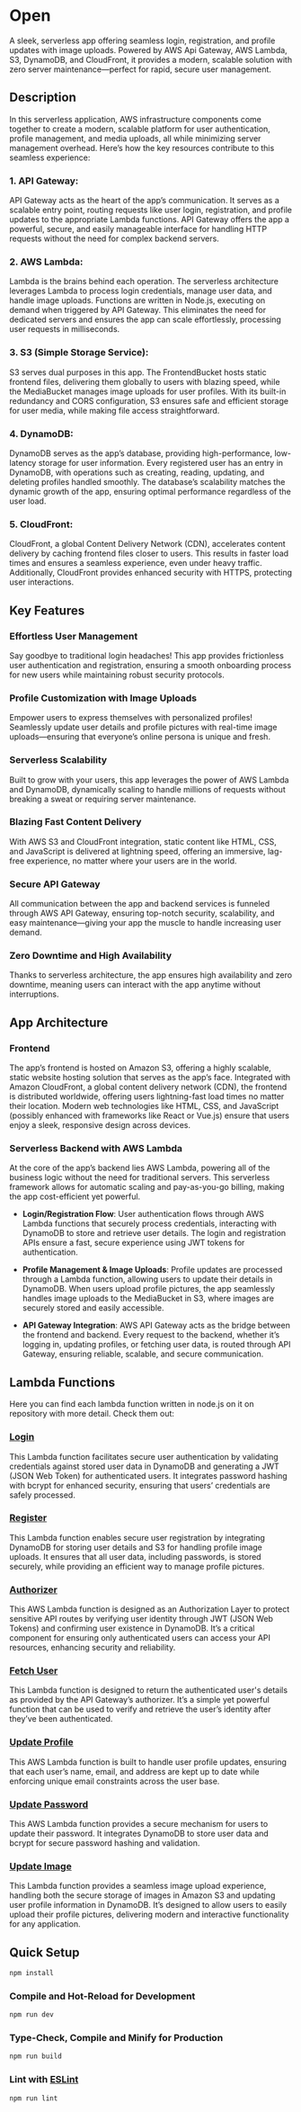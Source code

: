 # Open

A sleek, serverless app offering seamless login, registration, and profile updates with image uploads. Powered by AWS
Api Gateway, AWS Lambda, S3, DynamoDB, and CloudFront, it provides a modern, scalable solution with zero server
maintenance—perfect for rapid, secure
user management.

## Description

In this serverless application, AWS infrastructure components come together to create a modern, scalable platform for
user authentication, profile management, and media uploads, all while minimizing server management overhead. Here’s how
the key resources contribute to this seamless experience:

### 1. API Gateway:

API Gateway acts as the heart of the app’s communication. It serves as a scalable entry point, routing requests like
user login, registration, and profile updates to the appropriate Lambda functions. API Gateway offers the app a
powerful, secure, and easily manageable interface for handling HTTP requests without the need for complex backend
servers.

### 2. AWS Lambda:

Lambda is the brains behind each operation. The serverless architecture leverages Lambda to process login credentials,
manage user data, and handle image uploads. Functions are written in Node.js, executing on demand when triggered by API
Gateway. This eliminates the need for dedicated servers and ensures the app can scale effortlessly, processing user
requests in milliseconds.

### 3. S3 (Simple Storage Service):

S3 serves dual purposes in this app. The FrontendBucket hosts static frontend files, delivering them globally to users
with blazing speed, while the MediaBucket manages image uploads for user profiles. With its built-in redundancy and CORS
configuration, S3 ensures safe and efficient storage for user media, while making file access straightforward.

### 4. DynamoDB:

DynamoDB serves as the app’s database, providing high-performance, low-latency storage for user information. Every
registered user has an entry in DynamoDB, with operations such as creating, reading, updating, and deleting profiles
handled smoothly. The database’s scalability matches the dynamic growth of the app, ensuring optimal performance
regardless of the user load.

### 5. CloudFront:

CloudFront, a global Content Delivery Network (CDN), accelerates content delivery by caching frontend files closer to
users. This results in faster load times and ensures a seamless experience, even under heavy traffic. Additionally,
CloudFront provides enhanced security with HTTPS, protecting user interactions.

## Key Features

### Effortless User Management

Say goodbye to traditional login headaches! This app provides frictionless user authentication and registration,
ensuring a smooth onboarding process for new users while maintaining robust security protocols.

### Profile Customization with Image Uploads

Empower users to express themselves with personalized profiles! Seamlessly update user details and profile pictures
with real-time image uploads—ensuring that everyone’s online persona is unique and fresh.

### Serverless Scalability

Built to grow with your users, this app leverages the power of AWS Lambda and DynamoDB, dynamically scaling to handle
millions of requests without breaking a sweat or requiring server maintenance.

### Blazing Fast Content Delivery

With AWS S3 and CloudFront integration, static content like HTML, CSS, and JavaScript is delivered at lightning speed,
offering an immersive, lag-free experience, no matter where your users are in the world.

### Secure API Gateway

All communication between the app and backend services is funneled through AWS API Gateway, ensuring top-notch
security, scalability, and easy maintenance—giving your app the muscle to handle increasing user demand.

### Zero Downtime and High Availability

Thanks to serverless architecture, the app ensures high availability and zero downtime, meaning users can interact
with the app anytime without interruptions.

## App Architecture

### Frontend

The app’s frontend is hosted on Amazon S3, offering a highly scalable, static website hosting solution that serves as
the app’s face. Integrated with Amazon CloudFront, a global content delivery network (CDN), the frontend is distributed
worldwide, offering users lightning-fast load times no matter their location. Modern web technologies like HTML, CSS,
and JavaScript (possibly enhanced with frameworks like React or Vue.js) ensure that users enjoy a sleek, responsive
design across devices.

### Serverless Backend with AWS Lambda

At the core of the app’s backend lies AWS Lambda, powering all of the business logic without the need for traditional
servers. This serverless framework allows for automatic scaling and pay-as-you-go billing, making the app cost-efficient
yet powerful.

- **Login/Registration Flow**:
  User authentication flows through AWS Lambda functions that securely process credentials, interacting with DynamoDB to
  store and retrieve user details. The login and registration APIs ensure a fast, secure experience using JWT tokens for
  authentication.

- **Profile Management & Image Uploads**:
  Profile updates are processed through a Lambda function, allowing users to update their details in DynamoDB. When
  users upload profile pictures, the app seamlessly handles image uploads to the MediaBucket in S3, where images are
  securely stored and easily accessible.

- **API Gateway Integration**:
  AWS API Gateway acts as the bridge between the frontend and backend. Every request to the backend, whether it’s
  logging in, updating profiles, or fetching user data, is routed through API Gateway, ensuring reliable, scalable, and
  secure communication.

## Lambda Functions

Here you can find each lambda function written in node.js on it on repository with more detail. Check them out:

### [Login](https://github.com/longbowou/open-login)

This Lambda function facilitates secure user authentication by validating credentials against stored user data in
DynamoDB and generating a JWT (JSON Web Token) for authenticated users. It integrates password hashing with bcrypt for
enhanced security, ensuring that users’ credentials are safely processed.

### [Register](https://github.com/longbowou/open-register)

This Lambda function enables secure user registration by integrating DynamoDB for storing user details and S3 for
handling profile image uploads. It ensures that all user data, including passwords, is stored securely, while providing
an efficient way to manage profile pictures.

### [Authorizer](https://github.com/longbowou/open-authorizer)

This AWS Lambda function is designed as an Authorization Layer to protect sensitive API routes by verifying user
identity through JWT (JSON Web Tokens) and confirming user existence in DynamoDB. It’s a critical component for ensuring
only authenticated users can access your API resources, enhancing security and reliability.

### [Fetch User](https://github.com/longbowou/open-fetch-user)

This Lambda function is designed to return the authenticated user's details as provided by the API Gateway’s authorizer.
It’s a simple yet powerful function that can be used to verify and retrieve the user’s identity after they’ve been
authenticated.

### [Update Profile](https://github.com/longbowou/open-update-profile)

This AWS Lambda function is built to handle user profile updates, ensuring that each user’s name, email, and address are
kept up to date while enforcing unique email constraints across the user base.

### [Update Password](https://github.com/longbowou/open-update-password)

This AWS Lambda function provides a secure mechanism for users to update their password. It integrates DynamoDB to store
user data and bcrypt for secure password hashing and validation.

### [Update Image](https://github.com/longbowou/open-update-image)

This Lambda function provides a seamless image upload experience, handling both the secure storage
of images in Amazon S3 and updating user profile information in DynamoDB. It’s designed to allow users to easily
upload their profile pictures, delivering modern and interactive functionality for any application.

## Quick Setup

```sh
npm install
```

### Compile and Hot-Reload for Development

```sh
npm run dev
```

### Type-Check, Compile and Minify for Production

```sh
npm run build
```

### Lint with [ESLint](https://eslint.org/)

```sh
npm run lint
```